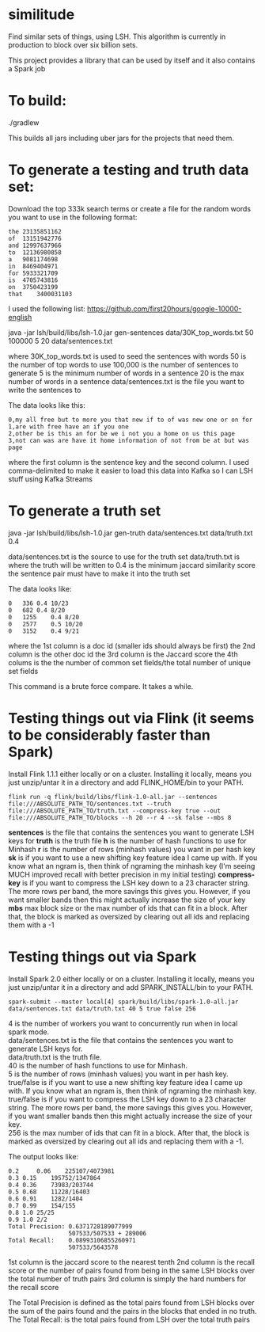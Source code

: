 # similitude
Find similar sets of things, using LSH. This algorithm is currently in production to block over six billion sets.

This project provides a library that can be used by itself and it also contains a Spark job

#  To build:
./gradlew

This builds all jars including uber jars for the projects that need them.

# To generate a testing and truth data set:
 
Download the top 333k search terms or create a file for the random words you want to use in the following format:

```
the	23135851162
of	13151942776
and	12997637966
to	12136980858
a	9081174698
in	8469404971
for	5933321709
is	4705743816
on	3750423199
that	3400031103
```

I used the following list: https://github.com/first20hours/google-10000-english

java -jar lsh/build/libs/lsh-1.0.jar gen-sentences data/30K_top_words.txt 50 100000 5 20 data/sentences.txt

where 30K_top_words.txt is used to seed the sentences with words
50 is the number of top words to use
100,000 is the number of sentences to generate
5 is the minimum number of words in a sentence
20 is the max number of words in a sentence
data/sentences.txt is the file you want to write the sentences to


The data looks like this:

```
0,my all free but to more you that new if to of was new one or on for
1,are with free have an if you one
2,other be is this an for be we i not you a home on us this page
3,not can was are have it home information of not from be at but was page
```

where the first column is the sentence key and the second column. I used comma-delimited to make it easier to load this data into Kafka so I can LSH stuff using Kafka Streams

# To generate a truth set
java -jar lsh/build/libs/lsh-1.0.jar gen-truth data/sentences.txt data/truth.txt 0.4

data/sentences.txt is the source to use for the truth set
data/truth.txt is where the truth will be written to
0.4 is the minimum jaccard similarity score the sentence pair must have to make it into the truth set


The data looks like:

```
0	336	0.4	10/23
0	682	0.4	8/20
0	1255	0.4	8/20
0	2577	0.5	10/20
0	3152	0.4	9/21
```

where the 1st column is a doc id (smaller ids should always be first)
the 2nd column is the other doc id
the 3rd column is the Jaccard score
the 4th colums is the the number of common set fields/the total number of unique set fields

This command is a brute force compare. It takes a while.

# Testing things out via Flink (it seems to be considerably faster than Spark)
Install Flink 1.1.1 either locally or on a cluster. Installing it locally, means you just unzip/untar it in a directory and add FLINK_HOME/bin to your PATH.
```
flink run -q flink/build/libs/flink-1.0-all.jar --sentences file:///ABSOLUTE_PATH_TO/sentences.txt --truth file:///ABSOLUTE_PATH_TO/truth.txt --compress-key true --out file:///ABSOLUTE_PATH_TO/blocks --h 20 --r 4 --sk false --mbs 8
```

**sentences** is the file that contains the sentences you want to generate LSH keys for
**truth** is the truth file
**h** is the number of hash functions to use for Minhash
**r** is the number of rows (minhash values) you want in per hash key
**sk** is if you want to use a new shifting key feature idea I came up with. If you know what an ngram is, then think of ngraming the minhash key (I'm seeing MUCH improved recall with better precision in my initial testing)
**compress-key** is if you want to compress the LSH key down to a 23 character string. The more rows per band, the more savings this gives you. However, if you want smaller bands then this might actually increase the size of your key
**mbs** max block size  or the max number of ids that can fit in a block. After that, the block is marked as oversized by clearing out all ids and replacing them with a -1

# Testing things out via Spark
Install Spark 2.0 either locally or on a cluster. Installing it locally, means you just unzip/untar it in a directory and add SPARK_INSTALL/bin to your PATH.
```
spark-submit --master local[4] spark/build/libs/spark-1.0-all.jar data/sentences.txt data/truth.txt 40 5 true false 256
```
4 is the number of workers you want to concurrently run when in local spark mode.<br>
data/sentences.txt is the file that contains the sentences you want to generate LSH keys for.<br>
data/truth.txt is the truth file.<br>
40 is the number of hash functions to use for Minhash.<br>
5 is the number of rows (minhash values) you want in per hash key.<br>
true/false is if you want to use a new shifting key feature idea I came up with. If you know what an ngram is, then think of ngraming the minhash key.<br>
true/false is if you want to compress the LSH key down to a 23 character string. The more rows per band, the more savings this gives you. However, if you want smaller bands then this might actually increase the size of your key.<br>
256 is the max number of ids that can fit in a block. After that, the block is marked as oversized by clearing out all ids and replacing them with a -1.<br>

The output looks like:

```
0.2     0.06    225107/4073981
0.3	0.15	195752/1347864
0.4	0.36	73983/203744
0.5	0.68	11228/16403
0.6	0.91	1282/1404
0.7	0.99	154/155
0.8	1.0	25/25
0.9	1.0	2/2
Total Precision: 0.6371728189077999
                 507533/507533 + 289006
Total Recall:    0.08993106855260971
                 507533/5643578
```
                 

1st column is the jaccard score to the nearest tenth
2nd column is the recall score or the number of pairs found from being in the same LSH blocks over the total number of truth pairs
3rd column is simply the hard numbers for the recall score


The Total Precision is defined as the total pairs found from LSH blocks over the sum of the pairs found and the pairs in the blocks that ended in no truth.
The Total Recall: is the total pairs found from LSH over the total truth pairs

